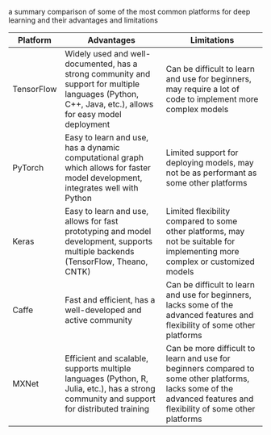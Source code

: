 a summary comparison of some of the most common platforms for deep learning and their advantages and limitations

| Platform                  | Advantages                                                                                                                                                   | Limitations                                                                                                                                 |
|--------------------------|-----------------------------------------------------------------------------------------------------------------------------------------------------------|--------------------------------------------------------------------------------------------------------------------------------------------|
| TensorFlow               | Widely used and well-documented, has a strong community and support for multiple languages (Python, C++, Java, etc.), allows for easy model deployment        | Can be difficult to learn and use for beginners, may require a lot of code to implement more complex models                                     |
| PyTorch                  | Easy to learn and use, has a dynamic computational graph which allows for faster model development, integrates well with Python                                | Limited support for deploying models, may not be as performant as some other platforms                                                           |
| Keras                    | Easy to learn and use, allows for fast prototyping and model development, supports multiple backends (TensorFlow, Theano, CNTK)                              | Limited flexibility compared to some other platforms, may not be suitable for implementing more complex or customized models                  |
| Caffe                     | Fast and efficient, has a well-developed and active community                                                                                                  | Can be difficult to learn and use for beginners, lacks some of the advanced features and flexibility of some other platforms                     |
| MXNet                     | Efficient and scalable, supports multiple languages (Python, R, Julia, etc.), has a strong community and support for distributed training                    | Can be more difficult to learn and use for beginners compared to some other platforms, lacks some of the advanced features and flexibility of some other platforms |
